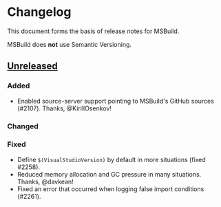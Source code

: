 # Changelog

This document forms the basis of release notes for MSBuild.

MSBuild does **not** use Semantic Versioning.

## [Unreleased]

### Added
* Enabled source-server support pointing to MSBuild's GitHub sources (#2107). Thanks, @KirillOsenkov!

### Changed

### Fixed
* Define `$(VisualStudioVersion)` by default in more situations (fixed #2258).
* Reduced memory allocation and GC pressure in many situations. Thanks, @davkean!
* Fixed an error that occurred when logging false import conditions (#2261).


[Unreleased]: https://github.com/Microsoft/msbuild/compare/vs15.3...HEAD
